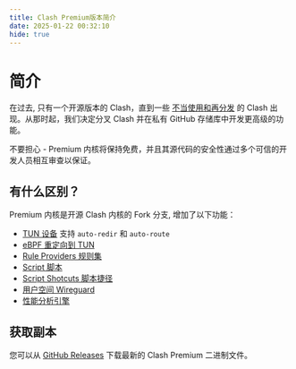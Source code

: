 ```yaml
---
title: Clash Premium版本简介
date: 2025-01-22 00:32:10
hide: true
---
```


# 简介

在过去, 只有一个开源版本的 Clash，直到一些 [不当使用和再分发](https://github.com/Dreamacro/clash/issues/541#issuecomment-672029110) 的 Clash 出现。从那时起，我们决定分叉 Clash 并在私有 GitHub 存储库中开发更高级的功能。

不要担心 - Premium 内核将保持免费，并且其源代码的安全性通过多个可信的开发人员相互审查以保证。

## 有什么区别？

Premium 内核是开源 Clash 内核的 Fork 分支, 增加了以下功能：

- [TUN 设备](https://a76yyyy.github.io/clash/zh_CN/premium/tun-device.html) 支持 `auto-redir` 和 `auto-route`
- [eBPF 重定向到 TUN](https://a76yyyy.github.io/clash/zh_CN/premium/ebpf.html)
- [Rule Providers 规则集](https://a76yyyy.github.io/clash/zh_CN/premium/rule-providers.html)
- [Script 脚本](https://a76yyyy.github.io/clash/zh_CN/premium/script.html)
- [Script Shotcuts 脚本捷径](https://a76yyyy.github.io/clash/zh_CN/premium/script-shortcuts.html)
- [用户空间 Wireguard](https://a76yyyy.github.io/clash/zh_CN/premium/userspace-wireguard.html)
- [性能分析引擎](https://a76yyyy.github.io/clash/zh_CN/premium/the-profiling-engine.html)

## 获取副本

您可以从 [GitHub Releases](https://github.com/Dreamacro/clash/releases/tag/premium) 下载最新的 Clash Premium 二进制文件。
